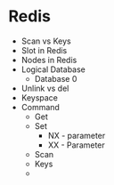 # Redis
* Scan vs Keys
* Slot in Redis
* Nodes in Redis
* Logical Database
  * Database 0
* Unlink vs del
* Keyspace
* Command
  * Get
  * Set
    * NX - parameter
    * XX - Parameter  
  * Scan
  * Keys
  * 
